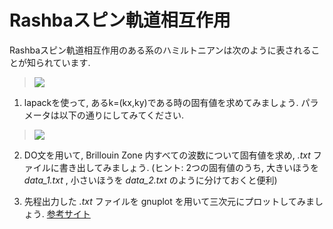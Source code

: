 # Rashbaスピン軌道相互作用

Rashbaスピン軌道相互作用のある系のハミルトニアンは次のように表されることが知られています.

> <img src="https://latex.codecogs.com/gif.latex?H=\frac{\hbar^2{\bf&space;k}^2}{2m}\sigma_0+\lambda(k_y\sigma_x-k_x\sigma_y)" />

1. lapackを使って, あるk=(kx,ky)である時の固有値を求めてみましょう. パラメータは以下の通りにしてみてください.

> <img src="https://latex.codecogs.com/gif.latex?\alpha=\frac{\hbar^2}{2m}=1,&space;\lambda=1" />

2. DO文を用いて, Brillouin Zone 内すべての波数について固有値を求め, *.txt* ファイルに書き出してみましょう. (ヒント: 2つの固有値のうち, 大きいほうを *data_1.txt* , 小さいほうを *data_2.txt* のように分けておくと便利)

3. 先程出力した *.txt* ファイルを gnuplot を用いて三次元にプロットしてみましょう. [参考サイト](http://heim.ifi.uio.no/inf3330/scripting/doc/gnuplot/Kawano/datafile.html)
